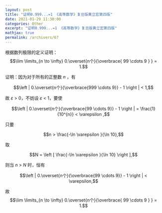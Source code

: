 ```yaml
---
layout: post
title: "证明0.999...=1 《高等数学》复旦版黄立宏第四版"
date: 2021-01-29 11:30:00
categories: Other
excerpt: "证明0.999...=1 《高等数学》复旦版黄立宏第四版"
mathjax: true
permalink: /archivers/67
---
```


根据数列极限的定义证明：$$\lim \limits_{n \to \infty} 0.\overset{n个}{\overbrace{ 99 \cdots 9 } } = 1.$$

证明：因为对于所有的正整数 *n* ，有

$$\left | 0.\overset{n个}{\overbrace{999 \cdots 9}} - 1 \right | < 1,$$

故 *ε* > 0，不妨设 *ε* < 1，要使

$$\left | 0.\overset{n个}{\overbrace{99 \cdots 9}} - 1 \right | = \frac{1}{10^{n}} < \varepsilon ,$$

只要 

$$n > \frac{-\ln \varepsilon }{\ln 10},$$

取 

$$N = \left [ \frac{-\ln \varepsilon }{\ln 10} \right ],$$

则当 *n* > *N* 时，恒有

$$\left | 0.\overset{n个}{\overbrace{99 \cdots 9}} - 1 \right | < \varepsilon,$$

故 $$\lim \limits_{n \to \infty} 0.\overset{n个}{\overbrace{ 99 \cdots 9 } } = 1.$$

